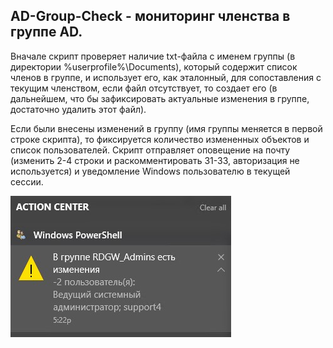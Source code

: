 ## AD-Group-Check - мониторинг членства в группе AD.

Вначале скрипт проверяет наличие txt-файла с именем группы (в директории %userprofile%\Documents), который содержит список членов в группе, и использует его, как эталонный, для сопоставления с текущим членством, если файл отсутствует, то создает его (в дальнейшем, что бы зафиксировать актуальные изменения в группе, достаточно удалить этот файл).

Если были внесены изменений в группу (имя группы меняется в первой строке скрипта), то фиксируется количество измененных объектов и список пользователей. Скрипт отправляет оповещение на почту (изменить 2-4 строки и раскомментировать 31-33, авторизация не используется) и уведомление Windows пользователю в текущей сессии.

![Image alt](https://github.com/Lifailon/AD-Group-Check/blob/rsa/WinNotify.jpg)

